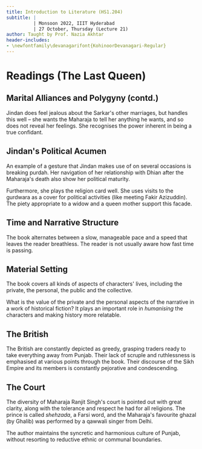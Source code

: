 ```yaml
---
title: Introduction to Literature (HS1.204)
subtitle: |
          | Monsoon 2022, IIIT Hyderabad
          | 27 October, Thursday (Lecture 21)
author: Taught by Prof. Nazia Akhtar
header-includes:
- \newfontfamily\devanagarifont{KohinoorDevanagari-Regular}
---
```


# Readings (The Last Queen)
## Marital Alliances and Polygyny (contd.)
Jindan does feel jealous about the Sarkar's other marriages, but handles this well – she wants the Maharaja to tell her anything he wants, and so does not reveal her feelings. She recognises the power inherent in being a true confidant.

## Jindan's Political Acumen
An example of a gesture that Jindan makes use of on several occasions is breaking purdah. Her navigation of her relationship with Dhian after the Maharaja's death also show her political maturity.

Furthermore, she plays the religion card well. She uses visits to the gurdwara as a cover for political activities (like meeting Fakir Azizuddin). The piety appropriate to a widow and a queen mother support this facade.

## Time and Narrative Structure
The book alternates between a slow, manageable pace and a speed that leaves the reader breathless. The reader is not usually aware how fast time is passing.

## Material Setting
The book covers all kinds of aspects of characters' lives, including the private, the personal, the public and the collective.

What is the value of the private and the personal aspects of the narrative in a work of historical fiction? It plays an important role in *humanising* the characters and making history more relatable.

## The British
The British are constantly depicted as greedy, grasping traders ready to take everything away from Punjab. Their lack of scruple and ruthlessness is emphasised at various points through the book. Their discourse of the Sikh Empire and its members is constantly pejorative and condescending.

## The Court
The diversity of Maharaja Ranjit Singh's court is pointed out with great clarity, along with the tolerance and respect he had for all religions. The prince is called *shehzada*, a Farsi word, and the Maharaja's favourite ghazal (by Ghalib) was performed by a qawwali singer from Delhi.

The author maintains the syncretic and harmonious culture of Punjab, without resorting to reductive ethnic or communal boundaries.